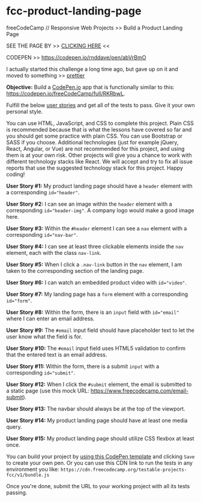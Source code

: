 # fcc-product-landing-page
freeCodeCamp // Responsive Web Projects >> Build a Product Landing Page

SEE THE PAGE BY >> <a href="https://codepen.io/rnddave/pen/abVrBmO">CLICKING HERE</a> <<

CODEPEN >> https://codepen.io/rnddave/pen/abVrBmO

I actually started this challenge a long time ago, but gave up on it and moved to something >> <a href="https://rnddave.github.io/html-demo-carols-groomers/">prettier</a>

<section id="description">
<p><strong>Objective:</strong> Build a <a href="https://codepen.io">CodePen.io</a> app that is functionally similar to this: <a href="https://codepen.io/freeCodeCamp/full/RKRbwL">https://codepen.io/freeCodeCamp/full/RKRbwL</a>.</p>
<p>Fulfill the below <a href="https://en.wikipedia.org/wiki/User_story">user stories</a> and get all of the tests to pass. Give it your own personal style.</p>
<p>You can use HTML, JavaScript, and CSS to complete this project. Plain CSS is recommended because that is what the lessons have covered so far and you should get some practice with plain CSS. You can use Bootstrap or SASS if you choose. Additional technologies (just for example jQuery, React, Angular, or Vue) are not recommended for this project, and using them is at your own risk. Other projects will give you a chance to work with different technology stacks like React. We will accept and try to fix all issue reports that use the suggested technology stack for this project. Happy coding!</p>
<p><strong>User Story #1:</strong> My product landing page should have a <code>header</code> element with a corresponding <code>id="header"</code>.</p>
<p><strong>User Story #2:</strong> I can see an image within the <code>header</code> element with a corresponding <code>id="header-img"</code>. A company logo would make a good image here.</p>
<p><strong>User Story #3:</strong> Within the <code>#header</code> element I can see a <code>nav</code> element with a corresponding <code>id="nav-bar"</code>.</p>
<p><strong>User Story #4:</strong> I can see at least three clickable elements inside the <code>nav</code> element, each with the class <code>nav-link</code>.</p>
<p><strong>User Story #5:</strong> When I click a <code>.nav-link</code> button in the <code>nav</code> element, I am taken to the corresponding section of the landing page.</p>
<p><strong>User Story #6:</strong> I can watch an embedded product video with <code>id="video"</code>.</p>
<p><strong>User Story #7:</strong> My landing page has a <code>form</code> element with a corresponding <code>id="form"</code>.</p>
<p><strong>User Story #8:</strong> Within the form, there is an <code>input</code> field with <code>id="email"</code> where I can enter an email address.</p>
<p><strong>User Story #9:</strong> The <code>#email</code> input field should have placeholder text to let the user know what the field is for.</p>
<p><strong>User Story #10:</strong> The <code>#email</code> input field uses HTML5 validation to confirm that the entered text is an email address.</p>
<p><strong>User Story #11:</strong> Within the form, there is a submit <code>input</code> with a corresponding <code>id="submit"</code>.</p>
<p><strong>User Story #12:</strong> When I click the <code>#submit</code> element, the email is submitted to a static page (use this mock URL: <a href="https://www.freecodecamp.com/email-submit">https://www.freecodecamp.com/email-submit</a>).</p>
<p><strong>User Story #13:</strong> The navbar should always be at the top of the viewport.</p>
<p><strong>User Story #14:</strong> My product landing page should have at least one media query.</p>
<p><strong>User Story #15:</strong> My product landing page should utilize CSS flexbox at least once.</p>
<p>You can build your project by <a href="https://codepen.io/pen?template=MJjpwO" target="_blank" rel="nofollow">using this CodePen template</a> and clicking <code>Save</code> to create your own pen. Or you can use this CDN link to run the tests in any environment you like: <code>https://cdn.freecodecamp.org/testable-projects-fcc/v1/bundle.js</code></p>
<p>Once you're done, submit the URL to your working project with all its tests passing.</p>

</section>


